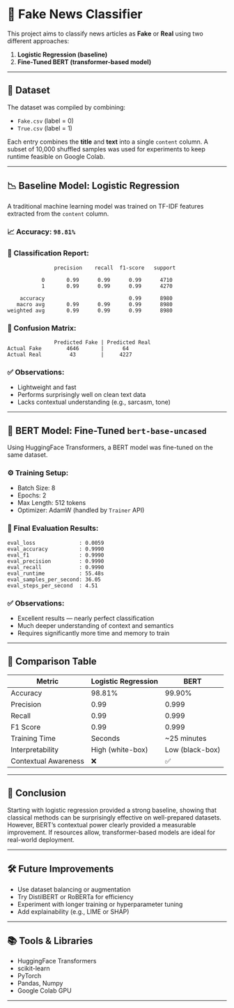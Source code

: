 # 📰 Fake News Classifier

This project aims to classify news articles as **Fake** or **Real** using two different approaches:

1. **Logistic Regression (baseline)**
2. **Fine-Tuned BERT (transformer-based model)**

---

## 🔧 Dataset

The dataset was compiled by combining:

* `Fake.csv` (label = 0)
* `True.csv` (label = 1)

Each entry combines the **title** and **text** into a single `content` column. A subset of 10,000 shuffled samples was used for experiments to keep runtime feasible on Google Colab.

---

## 📉 Baseline Model: Logistic Regression

A traditional machine learning model was trained on TF-IDF features extracted from the `content` column.

### 📈 Accuracy: `98.81%`

### 🧾 Classification Report:

```
               precision    recall  f1-score   support

           0       0.99      0.99      0.99      4710
           1       0.99      0.99      0.99      4270

    accuracy                           0.99      8980
   macro avg       0.99      0.99      0.99      8980
weighted avg       0.99      0.99      0.99      8980
```

### 🧩 Confusion Matrix:

```
               Predicted Fake | Predicted Real
Actual Fake        4646       |      64
Actual Real         43        |     4227
```

### ✅ Observations:

* Lightweight and fast
* Performs surprisingly well on clean text data
* Lacks contextual understanding (e.g., sarcasm, tone)

---

## 🤖 BERT Model: Fine-Tuned `bert-base-uncased`

Using HuggingFace Transformers, a BERT model was fine-tuned on the same dataset.

### ⚙️ Training Setup:

* Batch Size: 8
* Epochs: 2
* Max Length: 512 tokens
* Optimizer: AdamW (handled by `Trainer` API)

### 🧠 Final Evaluation Results:

```
eval_loss              : 0.0059
eval_accuracy          : 0.9990
eval_f1                : 0.9990
eval_precision         : 0.9990
eval_recall            : 0.9990
eval_runtime           : 55.48s
eval_samples_per_second: 36.05
eval_steps_per_second  : 4.51
```

### ✅ Observations:

* Excellent results — nearly perfect classification
* Much deeper understanding of context and semantics
* Requires significantly more time and memory to train

---

## 🔬 Comparison Table

| Metric               | Logistic Regression | BERT            |
| -------------------- | ------------------- | --------------- |
| Accuracy             | 98.81%              | 99.90%          |
| Precision            | 0.99                | 0.999           |
| Recall               | 0.99                | 0.999           |
| F1 Score             | 0.99                | 0.999           |
| Training Time        | Seconds             | \~25 minutes    |
| Interpretability     | High (white-box)    | Low (black-box) |
| Contextual Awareness | ❌                   | ✅               |

---

## 📌 Conclusion

Starting with logistic regression provided a strong baseline, showing that classical methods can be surprisingly effective on well-prepared datasets. However, BERT’s contextual power clearly provided a measurable improvement. If resources allow, transformer-based models are ideal for real-world deployment.

---

## 🛠️ Future Improvements

* Use dataset balancing or augmentation
* Try DistilBERT or RoBERTa for efficiency
* Experiment with longer training or hyperparameter tuning
* Add explainability (e.g., LIME or SHAP)

---

## 📚 Tools & Libraries

* HuggingFace Transformers
* scikit-learn
* PyTorch
* Pandas, Numpy
* Google Colab GPU
  
---
